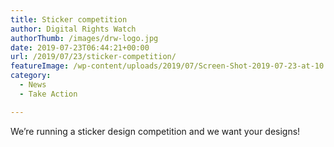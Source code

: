 ```yaml
---
title: Sticker competition
author: Digital Rights Watch
authorThumb: /images/drw-logo.jpg
date: 2019-07-23T06:44:21+00:00
url: /2019/07/23/sticker-competition/
featureImage: /wp-content/uploads/2019/07/Screen-Shot-2019-07-23-at-10.44.19-am.png
category:
  - News
  - Take Action

---
```

We&#8217;re running a sticker design competition and we want your designs!
